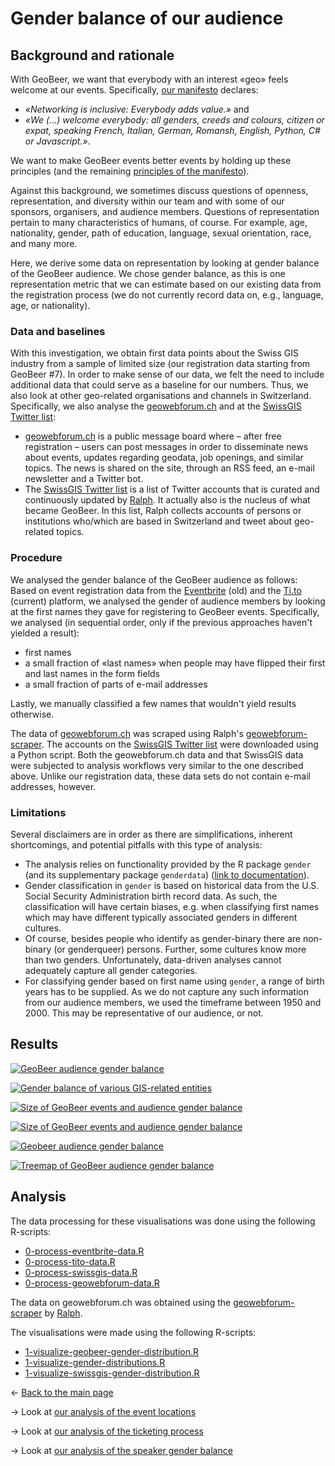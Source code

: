 # Gender balance of our audience

## Background and rationale
With GeoBeer, we want that everybody with an interest &laquo;geo&raquo; feels welcome at our events. Specifically, [our manifesto](http://geobeer.ch/manifesto.html) declares: 
- *&laquo;Networking is inclusive: Everybody adds value.&raquo;* and 
- *&laquo;We (...) welcome everybody: all genders, creeds and colours, citizen or expat, speaking French, Italian, German, Romansh, English, Python, C# or Javascript.&raquo;*. 

We want to make GeoBeer events better events by holding up these principles (and the remaining [principles of the manifesto](http://geobeer.ch/manifesto.html)). 

Against this background, we sometimes discuss questions of openness, representation, and diversity within our team and with some of our sponsors, organisers, and audience members. Questions of representation pertain to many characteristics of humans, of course. For example, age, nationality, gender, path of education, language, sexual orientation, race, and many more.

Here, we derive some data on representation by looking at gender balance of the GeoBeer audience. We chose gender balance, as this is one representation metric that we can estimate based on our existing data from the registration process (we do not currently record data on, e.g., language, age, or nationality).

### Data and baselines
With this investigation, we obtain first data points about the Swiss GIS industry from a sample of limited size (our registration data starting from GeoBeer #7). In order to make sense of our data, we felt the need to include additional data that could serve as a baseline for our numbers. Thus, we also look at other geo-related organisations and channels in Switzerland. Specifically, we also analyse the [geowebforum.ch](https://www.geowebforum.ch) and at the [SwissGIS Twitter list](https://twitter.com/rastrau/lists/swissgis):
- [geowebforum.ch](https://www.geowebforum.ch) is a public message board where &ndash; after free registration &ndash; users can post messages in order to disseminate news about events, updates regarding geodata, job openings, and similar topics. The news is shared on the site, through an RSS feed, an e-mail newsletter and a Twitter bot.
- The [SwissGIS Twitter list](https://twitter.com/rastrau/lists/swissgis) is a list of Twitter accounts that is curated and continuously updated by [Ralph](https://twitter.com/rastrau). It actually also is the nucleus of what became GeoBeer. In this list, Ralph collects accounts of persons or institutions who/which are based in Switzerland and tweet about geo-related topics.

### Procedure
We analysed the gender balance of the GeoBeer audience as follows: Based on event registration data from the [Eventbrite](http://www.eventbrite.com) (old) and the [Ti.to](http://ti.to) (current) platform, we analysed the gender of audience members by looking at the first names they gave for registering to GeoBeer events. Specifically, we analysed (in sequential order, only if the previous approaches haven't yielded a result): 

- first names 
- a small fraction of &laquo;last names&raquo; when people may have flipped their first and last names in the form fields 
- a small fraction of parts of e-mail addresses

Lastly, we manually classified a few names that wouldn't yield results otherwise.

The data of [geowebforum.ch](https://www.geowebforum.ch) was scraped using Ralph's [geowebforum-scraper](https://github.com/rastrau/geowebforum-scraper). The accounts on the [SwissGIS Twitter list](https://twitter.com/rastrau/lists/swissgis) were downloaded using a Python script. Both the geowebforum.ch data and that SwissGIS data were subjected to analysis workflows very similar to the one described above. Unlike our registration data, these data sets do not contain e-mail addresses, however.

### Limitations
Several disclaimers are in order as there are simplifications, inherent shortcomings, and potential pitfalls with this type of analysis:

- The analysis relies on functionality provided by the R package `gender` (and its supplementary package `genderdata`) ([link to documentation](https://cran.r-project.org/web/packages/gender)). 
- Gender classification in `gender` is based on historical data from the U.S. Social Security Administration birth record data. As such, the classification will have certain biases, e.g. when classifying first names which may have different typically associated genders in different cultures.
- Of course, besides people who identify as gender-binary there are non-binary (or genderqueer) persons. Further, some cultures know more than two genders. Unfortunately, data-driven analyses cannot adequately capture all gender categories.
- For classifying gender based on first name using `gender`, a range of birth years has to be supplied. As we do not capture any such information from our audience members, we used the timeframe between 1950 and 2000. This may be representative of our audience, or not.

## Results

[![GeoBeer audience gender balance](https://raw.githubusercontent.com/GeoBeer/geobeer-analytics/master/Results/GeoBeer-gender-balance--relative--per-event.png)](https://raw.githubusercontent.com/GeoBeer/geobeer-analytics/master/Results/GeoBeer-gender-balance--relative--per-event.png)

[![Gender balance of various GIS-related entities](https://raw.githubusercontent.com/GeoBeer/geobeer-analytics/master/Results/Gender-balances--relative.png)](https://raw.githubusercontent.com/GeoBeer/geobeer-analytics/master/Results/Gender-balances--relative.png)

[![Size of GeoBeer events and audience gender balance](https://raw.githubusercontent.com/GeoBeer/geobeer-analytics/master/Results/GeoBeer-gender-balance--absolute--per-event.png)](https://raw.githubusercontent.com/GeoBeer/geobeer-analytics/master/Results/GeoBeer-gender-balance--absolute--per-event.png)

[![Size of GeoBeer events and audience gender balance](https://raw.githubusercontent.com/GeoBeer/geobeer-analytics/master/Results/GeoBeer-gender-balance-vs-size--per-event.png)](https://raw.githubusercontent.com/GeoBeer/geobeer-analytics/master/Results/GeoBeer-gender-balance-vs-size--per-event.png)

[![Geobeer audience gender balance](https://raw.githubusercontent.com/GeoBeer/geobeer-analytics/master/Results/GeoBeer-gender-balance--relative--left-right--per-event.png)](https://raw.githubusercontent.com/GeoBeer/geobeer-analytics/master/Results/GeoBeer-gender-balance--relative--left-right--per-event.png)

[![Treemap of GeoBeer audience gender balance](https://raw.githubusercontent.com/GeoBeer/geobeer-analytics/master/Results/GeoBeer-gender-balance--per-event--treemap.png)](https://raw.githubusercontent.com/GeoBeer/geobeer-analytics/master/Results/GeoBeer-gender-balance--per-event--treemap.png)

## Analysis
The data processing for these visualisations was done using the following R-scripts:
- [0-process-eventbrite-data.R](https://github.com/GeoBeer/geobeer-analytics/blob/master/0-process-eventbrite-data.R)
- [0-process-tito-data.R](https://github.com/GeoBeer/geobeer-analytics/blob/master/0-process-tito-data.R)
- [0-process-swissgis-data.R](https://github.com/GeoBeer/geobeer-analytics/blob/master/0-process-swissgis-data.R)
- [0-process-geowebforum-data.R](https://github.com/GeoBeer/geobeer-analytics/blob/master/0-process-geowebforum-data.R)

The data on geowebforum.ch was obtained using the [geowebforum-scraper](https://github.com/rastrau/geowebforum-scraper) by [Ralph](https://www.twitter.com/rastrau).

The visualisations were made using the following R-scripts:

- [1-visualize-geobeer-gender-distribution.R](https://github.com/GeoBeer/geobeer-analytics/blob/master/1-visualize-geobeer-gender-distribution.R)
- [1-visualize-gender-distributions.R](https://github.com/GeoBeer/geobeer-analytics/blob/master/1-visualize-gender-distributions.R)
- [1-visualize-swissgis-gender-distribution.R](https://github.com/GeoBeer/geobeer-analytics/blob/master/1-visualize-swissgis-gender-distribution.R)

&larr; [Back to the main page](index.md)

&rarr; Look at [our analysis of the event locations](locations.md)

&rarr; Look at [our analysis of the ticketing process](ticketing.md)

&rarr; Look at [our analysis of the speaker gender balance](gender-balance-speakers.md)

